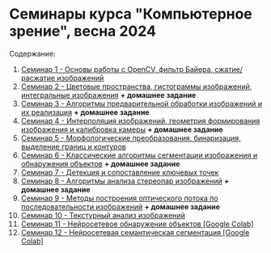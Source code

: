 # Семинары курса "Компьютерное зрение", весна 2024

Содержание:

1. [Семинар 1 - Основы работы с OpenCV, фильтр Байера, сжатие/расжатие изображений](./seminars/seminar_01/Seminar_1.ipynb)
2. [Семинар 2 - Цветовые пространства, гистограммы изображений, интегральные изображения](./seminars/seminar_02/Seminar_2.ipynb) **+ домашнее задание**
3. [Семинар 3 - Алгоритмы предварительной обработки изображений и их реализация](./seminars/seminar_03/Seminar_3.ipynb) **+ домашнее задание**
4. [Семинар 4 - Интерполяция изображений, геометрия формирования изображения и калибровка камеры](./seminars/seminar_04/Seminar_4.ipynb) **+ домашнее задание**
5. [Семинар 5 - Морфологические преобразования, бинаризация, выделение границ и контуров](./seminars/seminar_05/Seminar_5.ipynb)
6. [Семинар 6 - Классические алгоритмы сегментации изображения и обнаружения объектов](./seminars/seminar_06/Seminar_6.ipynb)  **+ домашнее задание**
7. [Семинар 7 - Детекция и сопоставление ключевых точек](./seminars/seminar_07/Seminar_7.ipynb)
8. [Семинар 8 - Алгоритмы анализа стереопар изображений](./seminars/seminar_08/Seminar_8.ipynb) **+ домашнее задание**
9. [Семинар 9 - Методы построения оптического потока по последовательности изображений](./seminars/seminar_09/Seminar_9.ipynb) **+ домашнее задание**
10. [Семинар 10 - Текстурный анализ изображений](./seminars/seminar_10/Seminar_10.ipynb)
11. [Семинар 11 - Нейросетевое обнаружение объектов [Google Colab]](https://colab.research.google.com/drive/1Wii3rO3ZkuvsqPeMJ4yMKTNBRuGc4zoE?usp=sharing)
12. [Семинар 12 - Нейросетевая семантическая сегментация [Google Colab]](https://colab.research.google.com/drive/1-WAoKPGhg4qkBlaghm1H0e9eT7QwIbl9?usp=sharing)
